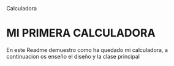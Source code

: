 <html>
<head>
  <tittle>Calculadora</tittle>  
</head>
  <body>
    <h1>MI PRIMERA CALCULADORA</h1>
    <p>En este Readme demuestro como ha quedado mi calculadora, a continuacion os enseño el diseño y la clase principal</p>
    <a href="![image](https://user-images.githubusercontent.com/72375933/117375032-9585c500-aece-11eb-8a82-2467672d3768.png)"/>
  </body>

</html>
